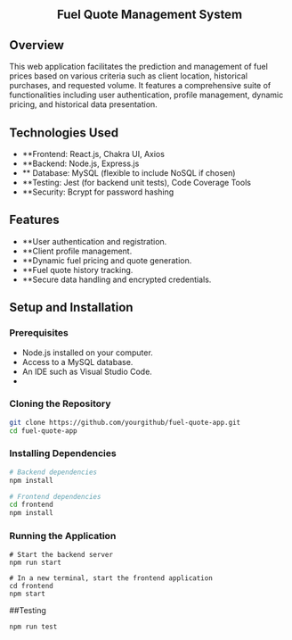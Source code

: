 <h2 align="center">
  Fuel Quote Management System
</h2> 

## Overview
This web application facilitates the prediction and management of fuel prices based on various criteria such as client location, historical purchases, and requested volume. It features a comprehensive suite of functionalities including user authentication, profile management, dynamic pricing, and historical data presentation.

## Technologies Used 
- **Frontend: React.js, Chakra UI, Axios
- **Backend: Node.js, Express.js
- ** Database: MySQL (flexible to include NoSQL if chosen)
- **Testing: Jest (for backend unit tests), Code Coverage Tools
- **Security: Bcrypt for password hashing

## Features 
- **User authentication and registration.
- **Client profile management.
- **Dynamic fuel pricing and quote generation.
- **Fuel quote history tracking.
- **Secure data handling and encrypted credentials.

## Setup and Installation
### Prerequisites
- Node.js installed on your computer.
- Access to a MySQL database.
- An IDE such as Visual Studio Code.
- 
### Cloning the Repository
```bash
git clone https://github.com/yourgithub/fuel-quote-app.git
cd fuel-quote-app
```
### Installing Dependencies
```bash
# Backend dependencies
npm install

# Frontend dependencies
cd frontend
npm install
```
### Running the Application
```
# Start the backend server
npm run start

# In a new terminal, start the frontend application
cd frontend
npm start
```

##Testing
```
npm run test
```

<br>



